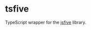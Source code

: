 # tsfive
TypeScript wrapper for the [jsfive](https://cdn.jsdelivr.net/gh/usnistgov/jsfive@master/dist/hdf5.js) library.
